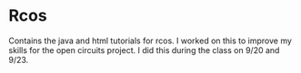 # Rcos
Contains the java and html tutorials for rcos. I worked on this to improve my skills for the open circuits project. 
I did this during the class on 9/20 and 9/23.
